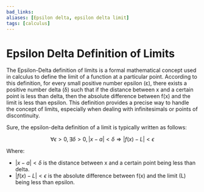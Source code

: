 ```yaml
---
bad_links: 
aliases: [Epsilon delta, epsilon delta limit]
tags: [calculus]
---
```

# Epsilon Delta Definition of Limits

The Epsilon-Delta definition of limits is a formal mathematical concept used in calculus to define the limit of a function at a particular point. According to this definition, for every small positive number epsilon (ε), there exists a positive number delta (δ) such that if the distance between x and a certain point is less than delta, then the absolute difference between f(x) and the limit is less than epsilon. This definition provides a precise way to handle the concept of limits, especially when dealing with infinitesimals or points of discontinuity.

Sure, the epsilon-delta definition of a limit is typically written as follows:

$$
\forall \epsilon > 0, \exists \delta > 0, |x - a| < \delta \Rightarrow |f(x) - L| < \epsilon
$$

Where:

- $|x - a| < \delta$ is the distance between x and a certain point being less than delta.
- $|f(x) - L| < \epsilon$ is the absolute difference between f(x) and the limit (L) being less than epsilon.